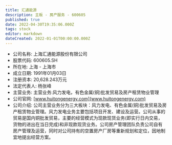 ```yaml
---
title: 汇通能源
description: 主板 - 房产服务 - 600605
published: true
date: 2022-04-30T19:35:06.000Z
tags: stock
editor: markdown
dateCreated: 2022-01-01T00:00:00.000Z
---
```


- 公司名称: 上海汇通能源股份有限公司
- 股票代码: 600605.SH
- 所在地: 上海 - 上海市
- 成立日期: 1991年01月03日
- 注册资本: 20,628.243万元
- 法定代表人: 杨张峰
- 主营业务: 主营业务:风力发电，有色金属(铜)批发贸易及房产租赁物业管理
- 公司官网: [www.huitongenergy.com](www.huitongenergy.com)
- 公司介绍: 公司主营业务分为三大板块：风力发电、有色金属(铜)批发贸易及房产租赁物业管理。风力发电业务主要包括项目开发、建设及运营。公司从事的贸易是国内铜批发贸易，主要的经营模式为现款现货业务(即实行日内交易，货物的进出在当日完成)和非现款现货业务。公司房产管理团队负责公司自有房产管理及运营，同时对公司持有的空置房产厂房等重新规划和定位，因地制宜地提出经营方案。


